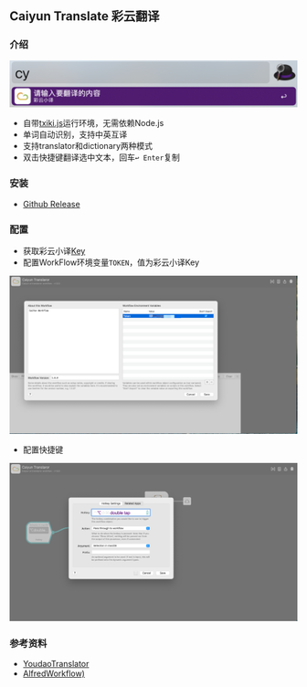 ## Caiyun Translate 彩云翻译

### 介绍

![](./public/workflow-review.png)

* 自带[txiki.js](https://github.com/saghul/txiki.js)运行环境，无需依赖Node.js
* 单词自动识别，支持中英互译
* 支持translator和dictionary两种模式
* 双击快捷键翻译选中文本，回车`↩︎ Enter`复制

### 安装

* [Github Release](https://github.com/yzzting/workflow-caiyun/releases/tag/v1.0.0)

### 配置

* 获取彩云小译[Key](https://platform.caiyunapp.com/login)
* 配置WorkFlow环境变量`TOKEN`，值为彩云小译Key

![](./public/workflow-setting.png)

* 配置快捷键

![](./public/workflow-hotkey.png)

### 参考资料

* [YoudaoTranslator](https://github.com/wensonsmith/YoudaoTranslator)
* [AlfredWorkflow)](https://github.com/joetannenbaum/alfred-workflow)
